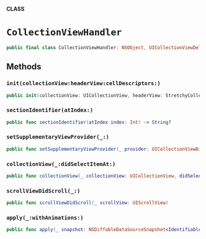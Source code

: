 **CLASS**

# `CollectionViewHandler`

```swift
public final class CollectionViewHandler: NSObject, UICollectionViewDelegate
```

## Methods
### `init(collectionView:headerView:cellDescriptors:)`

```swift
public init(collectionView: UICollectionView, headerView: StretchyCollectionViewHeader? = nil, cellDescriptors: [CellConfigurator])
```

### `sectionIdentifier(atIndex:)`

```swift
public func sectionIdentifier(atIndex index: Int) -> String?
```

### `setSupplementaryViewProvider(_:)`

```swift
public func setSupplementaryViewProvider(_ provider: UICollectionViewDiffableDataSource<IdentifiableSection, IdentifiableItem>.SupplementaryViewProvider?)
```

### `collectionView(_:didSelectItemAt:)`

```swift
public func collectionView(_ collectionView: UICollectionView, didSelectItemAt indexPath: IndexPath)
```

### `scrollViewDidScroll(_:)`

```swift
public func scrollViewDidScroll(_ scrollView: UIScrollView)
```

### `apply(_:withAnimations:)`

```swift
public func apply(_ snapshot: NSDiffableDataSourceSnapshot<IdentifiableSection, IdentifiableItem>, withAnimations: Bool = true)
```
